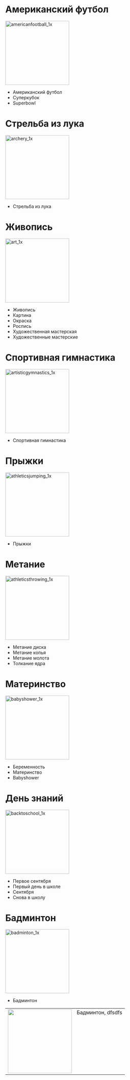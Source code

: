 # Американский футбол

![americanfootball_1x]

- Американский футбол
- Суперкубок
- Superbowl

# Стрельба из лука

![archery_1x]

- Стрельба из лука

# Живопись

![art_1x]

- Живопись
- Картина
- Окраска
- Роспись
- Художественная мастерская
- Художественные мастерские

# Спортивная гимнастика

![artisticgymnastics_1x]

- Спортивная гимнастика

# Прыжки

![athleticsjumping_1x]

- Прыжки

# Метание

![athleticsthrowing_1x]

- Метание диска
- Метание копья
- Метание молота
- Толкание ядра

# Материнство

![babyshower_1x]

- Беременность
- Материнство
- Babyshower

# День знаний

![backtoschool_1x]

- Первое сентября
- Первый день в школе
- Сентября
- Снова в школу

# Бадминтон

![badminton_1x]

- Бадминтон

<table>
  <tr>
    <td>
        <img src="https://ssl.gstatic.com/calendar/images/eventillustrations/v1/img_badminton_1x.jpg">
    </td>
    <td class="va" style="vertical-align: top">
        Бадминтон, dfsdfs
    </td>
  </tr>
</table>

[americanfootball_1x]: https://ssl.gstatic.com/calendar/images/eventillustrations/v1/img_americanfootball_1x.jpg
[archery_1x]: https://ssl.gstatic.com/calendar/images/eventillustrations/v1/img_archery_1x.jpg
[art_1x]: https://ssl.gstatic.com/calendar/images/eventillustrations/v1/img_art_1x.jpg
[artisticgymnastics_1x]: https://ssl.gstatic.com/calendar/images/eventillustrations/v1/img_artisticgymnastics_1x.jpg
[athleticsjumping_1x]: https://ssl.gstatic.com/calendar/images/eventillustrations/v1/img_athleticsjumping_1x.jpg
[athleticsthrowing_1x]: https://ssl.gstatic.com/calendar/images/eventillustrations/v1/img_athleticsthrowing_1x.jpg
[babyshower_1x]: https://ssl.gstatic.com/calendar/images/eventillustrations/v1/img_babyshower_1x.jpg
[backtoschool_1x]: https://ssl.gstatic.com/calendar/images/eventillustrations/v1/img_backtoschool_1x.jpg
[badminton_1x]: https://ssl.gstatic.com/calendar/images/eventillustrations/v1/img_badminton_1x.jpg

<style>
    .va {
        vertical-align: top
    }
    img {
        width: 200px
    }
</style>
